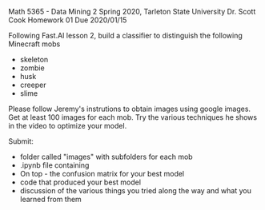 Math 5365 - Data Mining 2
Spring 2020, Tarleton State University
Dr. Scott Cook
Homework 01
Due 2020/01/15

Following Fast.AI lesson 2, build a classifier to distinguish the following Minecraft mobs
- skeleton
- zombie
- husk
- creeper
- slime

Please follow Jeremy's instrutions to obtain images using google images.  Get at least 100 images for each mob.  Try the various techniques he shows in the video to optimize your model.

Submit:
- folder called "images" with subfolders for each mob
- .ipynb file containing
- On top - the confusion matrix for your best model
- code that produced your best model
- discussion of the various things you tried along the way and what you learned from them
